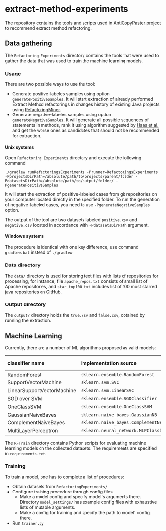 # extract-method-experiments

The repository contains the tools and scripts used in [AntiCopyPaster project](https://github.com/JetBrains-Research/anti-copy-paster) to recommend extract method refactoring.

## Data gathering

The `Refactoring Experiments` directory contains the tools that were used to gather the data that was used to train the machine learning models.

### Usage
There are two possible ways to use the tool:
* Generate positive-labeles samples using option `generatePositiveSamples`. It will start extraction of already performed Extract Method refactorings in changes history of existing Java projects using [RefactoringMiner](https://github.com/JetBrains-Research/RefactoringMiner).
* Generate negative-labeles samples using option `generateNegativeSamples`. It will generate all possible sequences of statements in methods, rank it using algorithm suggested by [Haas et al.](https://citeseerx.ist.psu.edu/viewdoc/download?doi=10.1.1.721.2014&rep=rep1&type=pdf) and get the worse ones as candidates that should not be recommended for extraction.

#### Unix systems

Open `Refactoring Experiments` directory and execute the following command

```
./gradlew runRefactoringsExperiments -Prunner=RefactoringsExperiments -PprojectsDirPath=/absolute/path/to/projects/parent/folder -PdatasetsDirPath=/absolute/path/to/output/folder/ -PgeneratePositiveSamples
```
It will start the extraction of positive-labeled cases from git repositories on your computer located directly in the specified folder.
To run the generation of negative-labeled cases, you need to use `-PgenerateNegativeSamples` option.

The output of the tool are two datasets labeled `positive.csv` and `negative.csv` located in accordance with `-PdatasetsDirPath` argument.

#### Windows systems

The procedure is identical with one key difference, use command `gradlew.bat` instead of `./gradlew`

### Data directory

The `data/` directory is used for storing text files with lists of repositories for processing, for instance, file `apache_repos.txt` consists of small list of Apache repositories, and `star_top100.txt` includes list of 100 most starred java repositories on GitHub. 

### Output directory

The `output/` directory holds the `true.csv` and `false.csv`, obtained by running the extraction.

## Machine Learning

Currently, there are a number of ML algorithms proposed as valid models:

| classifier name    | implementation source | shortcut name  |
|:-------------|:-------------| :-----:|
| RandomForest  | `sklearn.ensemble.RandomForest` | RF |
| SupportVectorMachine      | `sklearn.svm.SVC`      | SVC |
| LinearSupportVectorMachine | `sklearn.svm.LinearSVC`   | LSVC |
| SGD over SVM  | `sklearn.ensemble.SGDClassifier` | SGD |
| OneClassSVM  | `sklearn.ensemble.OneClassSVM` | OCC |
| GaussianNaiveBayes  | `sklearn.naive_bayes.GaussianNB`   | GNB |
| ComplementNaiveBayes | `sklearn.naive_bayes.ComplementNB`   |CNB  |
| MultiLayerPerceptron  | `sklearn.neural_network.MLPClassifier` | MLP|

The `RFTrain` directory contains Python scripts for evaluating machine learning models on the collected datasets. 
The requirements are specified in `requirements.txt`.

### Training

To train a model, one has to complete a list of procedures:
- Obtain datasets from `RefactoringExperiments/`
- Configure training procedure through config files.
    - Make a model config and specify model's arguments there. 
    Directory `model_settings/` has example config files with exhaustive lists of mutable arguments.
    - Make a config for training and specify the path to model' config there.
- Run `trainer.py`